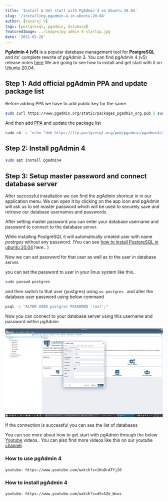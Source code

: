 ```yaml
---
title: 'Install & Get start with PgAdmin 4 on Ubuntu 20.04'
slug: '/installing-pgadmin-4-in-ubuntu-20-04'
author: [Yuvaraj V]
tags: [postgresql, pgadmin, database]
featuredImage: ../images/pg-admin-4-startup.jpg
date: '2021-02-28'
---
```


**PgAdmin 4 (v5)** is a popular database management tool for **PostgreSQL** and its' complete rewrite of pgAdmin 3.
You can find pgAdmin 4 (v5) release notes [here](https://www.pgadmin.org/docs/pgadmin4/5.0/release_notes_5_0.html)
We are going to see how to install and get start with it on Ubuntu 20.04.

## Step 1: Add official pgAdmin PPA and update package list
Before adding PPA we have to add public key for the same.

```bash
sudo curl https://www.pgadmin.org/static/packages_pgadmin_org.pub | sudo apt-key add
```

And then add [PPA](https://askubuntu.com/questions/4983/what-are-ppas-and-how-do-i-use-them/4990#4990) and update the package list

```bash
sudo sh -c 'echo "deb https://ftp.postgresql.org/pub/pgadmin/pgadmin4/apt/$(lsb_release -cs) pgadmin4 main" > /etc/apt/sources.list.d/pgadmin4.list && apt update'
```

## Step 2: Install pgAdmin 4

```bash
sudo apt install pgadmin4
```

## Step 3: Setup master password and connect database server
After successful installation we can find the pgAdmin shortcut in in our application menu.
We can open it by clicking on the app icon and pgAdmin will ask us to set master password which will be used to securely save and retrieve our database usernames and passwords.

After setting master password you can enter your database username and password to connect to the database server.

While installing PostgreSQL it will automatically created user with name *postrges* without any password.
(You can see [how to install PostgreSQL in ubuntu 20.04](https://kodemonk.dev/blog/installing-postgresql-on-ubuntu-20-04) here.. )

Now we can set password for that user as well as to the user in database server.

you can set the password to user in your linux system like this..
```bash
sudo passwd postgres 
```
and then switch to that user (postgres) using `su postgres
` and alter the database user password using below command

```bash
psql -c "ALTER USER postgres PASSWORD 'root';"
```

Now you can connect to your database server using this username and password within pgAdmin

![Create connection to database](../images/pgadmin-create-connection-to-db.jpg)

If the connection is successful you can see the list of databases

You can see more about how to get start with pgAdmin through the below [Youtube](https://www.youtube.com/c/KodeMonk) videos.. You can also find more videos like this on our youtube [channel](https://www.youtube.com/c/KodeMonk).

### How to use pgAdmin 4
`youtube: https://www.youtube.com/watch?v=1KuDrATYj20`

### How to install pgAdmin 4
`youtube: https://www.youtube.com/watch?v=d5v5Ze_Wvus`


